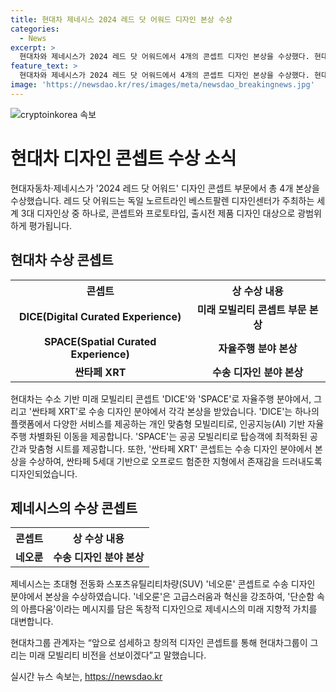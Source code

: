 ```yaml
---
title: 현대차 제네시스 2024 레드 닷 어워드 디자인 본상 수상
categories:
  - News
excerpt: >
  현대차와 제네시스가 2024 레드 닷 어워드에서 4개의 콘셉트 디자인 본상을 수상했다. 현대차의 DICE와 SPACE는 미래 모빌리티를 위한 수소 기반 개인 맞춤형 서비스와 공공 모빌리티를 강조하며, 제네시스의 싼타페 XRT와 네오룬은 험준한 지형에서 존재감을 드러내는 오프로드 차량과 미래 지향적 가치를 담은 전동화 스포츠유틸리티차량이다. 섬세하고 창의적인 디자인을 통해 현대차그룹의 미래 모빌리티 비전을 보여주겠다는 전망이다.
feature_text: >
  현대차와 제네시스가 2024 레드 닷 어워드에서 4개의 콘셉트 디자인 본상을 수상했다. 현대차의 DICE와 SPACE는 미래 모빌리티를 위한 수소 기반 개인 맞춤형 서비스와 공공 모빌리티를 강조하며, 제네시스의 싼타페 XRT와 네오룬은 험준한 지형에서 존재감을 드러내는 오프로드 차량과 미래 지향적 가치를 담은 전동화 스포츠유틸리티차량이다. 섬세하고 창의적인 디자인을 통해 현대차그룹의 미래 모빌리티 비전을 보여주겠다는 전망이다.
image: 'https://newsdao.kr/res/images/meta/newsdao_breakingnews.jpg'
---
```


<p><img src="https://newsdao.kr/res/images/meta/newsdao_breakingnews.jpg" alt="cryptoinkorea 속보" /></p>

<h1>현대차 디자인 콘셉트 수상 소식</h1>

<p data-ke-size="size16">현대자동차·제네시스가 '2024 레드 닷 어워드' 디자인 콘셉트 부문에서 총 4개 본상을 수상했습니다. 레드 닷 어워드는 독일 노르트라인 베스트팔렌 디자인센터가 주최하는 세계 3대 디자인상 중 하나로, 콘셉트와 프로토타입, 출시전 제품 디자인 대상으로 광범위하게 평가됩니다.</p>

<h2 data-ke-size="size26">현대차 수상 콘셉트</h2>

<table>
    <tr>
        <th>콘셉트</th>
        <th>상 수상 내용</th>
    </tr>
    <tr>
        <td style="text-align: center; height: 17px;"><b>DICE(Digital Curated Experience)</b></td>
        <td style="text-align: center; height: 17px;"><b>미래 모빌리티 콘셉트 부문 본상</b></td>
    </tr>
    <tr>
        <td style="text-align: center; height: 17px;"><b>SPACE(Spatial Curated Experience)</b></td>
        <td style="text-align: center; height: 17px;"><b>자율주행 분야 본상</b></td>
    </tr>
    <tr>
        <td style="text-align: center; height: 17px;"><b>싼타페 XRT</b></td>
        <td style="text-align: center; height: 17px;"><b>수송 디자인 분야 본상</b></td>
    </tr>
</table>

<p data-ke-size="size16">현대차는 수소 기반 미래 모빌리티 콘셉트 'DICE'와 'SPACE'로 자율주행 분야에서, 그리고 '싼타페 XRT'로 수송 디자인 분야에서 각각 본상을 받았습니다. 'DICE'는 하나의 플랫폼에서 다양한 서비스를 제공하는 개인 맞춤형 모빌리티로, 인공지능(AI) 기반 자율주행 차별화된 이동을 제공합니다. 'SPACE'는 공공 모빌리티로 탑승객에 최적화된 공간과 맞춤형 시트를 제공합니다. 또한, '싼타페 XRT' 콘셉트는 수송 디자인 분야에서 본상을 수상하여, 싼타페 5세대 기반으로 오프로드 험준한 지형에서 존재감을 드러내도록 디자인되었습니다.</p>

<h2 data-ke-size="size26">제네시스의 수상 콘셉트</h2>

<table>
    <tr>
        <th>콘셉트</th>
        <th>상 수상 내용</th>
    </tr>
    <tr>
        <td style="text-align: center; height: 17px;"><b>네오룬</b></td>
        <td style="text-align: center; height: 17px;"><b>수송 디자인 분야 본상</b></td>
    </tr>
</table>

<p data-ke-size="size16">제네시스는 초대형 전동화 스포츠유틸리티차량(SUV) '네오룬' 콘셉트로 수송 디자인 분야에서 본상을 수상하였습니다. '네오룬'은 고급스러움과 혁신을 강조하여, '단순함 속의 아름다움'이라는 메시지를 담은 독창적 디자인으로 제네시스의 미래 지향적 가치를 대변합니다.</p>

<p data-ke-size="size16">현대차그룹 관계자는 “앞으로 섬세하고 창의적 디자인 콘셉트를 통해 현대차그룹이 그리는 미래 모빌리티 비전을 선보이겠다”고 말했습니다.</p>
실시간 뉴스 속보는, <a href="https://newsdao.kr" rel="dofollow">https://newsdao.kr</a>


